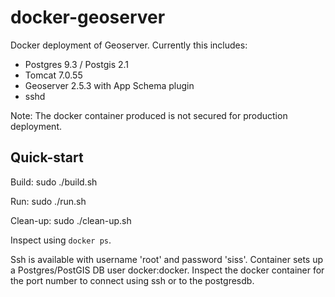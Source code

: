 docker-geoserver
================

Docker deployment of Geoserver. Currently this includes:
* Postgres 9.3 / Postgis 2.1
* Tomcat 7.0.55
* Geoserver 2.5.3 with App Schema plugin
* sshd

Note: The docker container produced is not secured for production deployment.

Quick-start
----------
Build:
   sudo ./build.sh


Run:
   sudo ./run.sh

Clean-up:
   sudo ./clean-up.sh

Inspect using `docker ps`.

Ssh is available with username 'root' and password 'siss'. Container sets up a Postgres/PostGIS DB user docker:docker. 
Inspect the docker container for the port number to connect using ssh or to the postgresdb.



